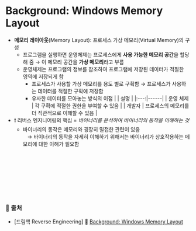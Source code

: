 # Background: Windows Memory Layout

* **메모리 레이아웃**(Memory Layout): 프로세스 가상 메모리(Virtual Memory)의 구성
    - 프로그램을 실행하면 운영체제는 프로세스에게 **사용 가능한 메모리 공간**을 할당해 줌 → 이 메모리 공간을 **가상 메모리**라고 부름
    - 운영체제는 프로그램의 정보를 참조하여 프로그램에 저장된 데이터가 적절한 영역에 저장되게 함
        + 프로세스가 사용할 가상 메모리를 용도 별로 구획함 → 프로세스가 사용하는 데이터를 적절한 구획에 저장함
        + 유사한 데이터를 모아놓는 방식의 이점
            | | 설명 |
            |:---:|------|
            | 운영 체제 | 각 구획에 적절한 권한을 부여할 수 있음 |
            | 개발자 | 프로세스의 메모리를 더 직관적으로 이해할 수 있음 |
* ❗️ 리버스 엔지니어링의 핵심 = *바이너리를 분석하여 바이너리의 동작을 이해하는 것*
    - 바이너리의 동작은 메모리와 굉장히 밀접한 관련이 있음 <br/> &nbsp;&nbsp; → 바이너리의 동작을 자세히 이해하기 위해서는 바이너리가 상호작용하는 메모리에 대한 이해가 필요함

<br/><br/>


<br/><br/><br/><br/>
### 🔖 출처
* [드림핵 Reverse Engineering] 📌 [Background: Windows Memory Layout](https://dreamhack.io/lecture/courses/209)
